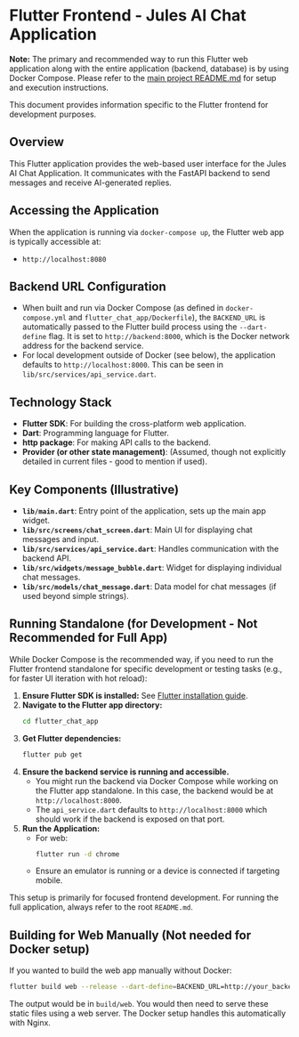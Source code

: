 # Flutter Frontend - Jules AI Chat Application

**Note:** The primary and recommended way to run this Flutter web application along with the entire application (backend, database) is by using Docker Compose. Please refer to the [main project README.md](../../README.md) for setup and execution instructions.

This document provides information specific to the Flutter frontend for development purposes.

## Overview

This Flutter application provides the web-based user interface for the Jules AI Chat Application. It communicates with the FastAPI backend to send messages and receive AI-generated replies.

## Accessing the Application

When the application is running via `docker-compose up`, the Flutter web app is typically accessible at:

*   `http://localhost:8080`

## Backend URL Configuration

*   When built and run via Docker Compose (as defined in `docker-compose.yml` and `flutter_chat_app/Dockerfile`), the `BACKEND_URL` is automatically passed to the Flutter build process using the `--dart-define` flag. It is set to `http://backend:8000`, which is the Docker network address for the backend service.
*   For local development outside of Docker (see below), the application defaults to `http://localhost:8000`. This can be seen in `lib/src/services/api_service.dart`.

## Technology Stack

*   **Flutter SDK**: For building the cross-platform web application.
*   **Dart**: Programming language for Flutter.
*   **http package**: For making API calls to the backend.
*   **Provider (or other state management)**: (Assumed, though not explicitly detailed in current files - good to mention if used).

## Key Components (Illustrative)

*   **`lib/main.dart`**: Entry point of the application, sets up the main app widget.
*   **`lib/src/screens/chat_screen.dart`**: Main UI for displaying chat messages and input.
*   **`lib/src/services/api_service.dart`**: Handles communication with the backend API.
*   **`lib/src/widgets/message_bubble.dart`**: Widget for displaying individual chat messages.
*   **`lib/src/models/chat_message.dart`**: Data model for chat messages (if used beyond simple strings).

## Running Standalone (for Development - Not Recommended for Full App)

While Docker Compose is the recommended way, if you need to run the Flutter frontend standalone for specific development or testing tasks (e.g., for faster UI iteration with hot reload):

1.  **Ensure Flutter SDK is installed:** See [Flutter installation guide](https://flutter.dev/docs/get-started/install).
2.  **Navigate to the Flutter app directory:**
    ```bash
    cd flutter_chat_app
    ```
3.  **Get Flutter dependencies:**
    ```bash
    flutter pub get
    ```
4.  **Ensure the backend service is running and accessible.**
    *   You might run the backend via Docker Compose while working on the Flutter app standalone. In this case, the backend would be at `http://localhost:8000`.
    *   The `api_service.dart` defaults to `http://localhost:8000` which should work if the backend is exposed on that port.
5.  **Run the Application:**
    *   For web:
        ```bash
        flutter run -d chrome 
        ```
    *   Ensure an emulator is running or a device is connected if targeting mobile.

This setup is primarily for focused frontend development. For running the full application, always refer to the root `README.md`.

## Building for Web Manually (Not needed for Docker setup)

If you wanted to build the web app manually without Docker:
```bash
flutter build web --release --dart-define=BACKEND_URL=http://your_backend_url:8000
```
The output would be in `build/web`. You would then need to serve these static files using a web server. The Docker setup handles this automatically with Nginx.
